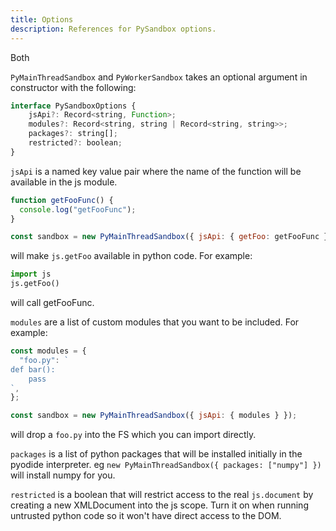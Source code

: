 ```yaml
---
title: Options
description: References for PySandbox options.
---
```


Both

`PyMainThreadSandbox` and `PyWorkerSandbox` takes an optional argument in constructor with the following:

```js
interface PySandboxOptions {
    jsApi?: Record<string, Function>;
    modules?: Record<string, string | Record<string, string>>;
    packages?: string[];
    restricted?: boolean;
}
```

`jsApi` is a named key value pair where the name of the function will be available in the js module.

```js
function getFooFunc() {
  console.log("getFooFunc");
}

const sandbox = new PyMainThreadSandbox({ jsApi: { getFoo: getFooFunc } });
```

will make `js.getFoo` available in python code. For example:

```python
import js
js.getFoo()
```

will call getFooFunc.

`modules` are a list of custom modules that you want to be included. For example:

```js
const modules = {
  "foo.py": `
def bar():
    pass
`,
};

const sandbox = new PyMainThreadSandbox({ jsApi: { modules } });
```

will drop a `foo.py` into the FS which you can import directly.

`packages` is a list of python packages that will be installed initially in the pyodide interpreter. eg `new PyMainThreadSandbox({ packages: ["numpy"] })` will install numpy for you.

`restricted` is a boolean that will restrict access to the real `js.document` by creating a new XMLDocument into the js scope. Turn it on when running untrusted python code so it won't have direct access to the DOM.
